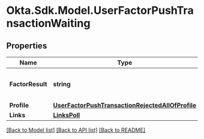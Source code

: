 # Okta.Sdk.Model.UserFactorPushTransactionWaiting

## Properties

Name | Type | Description | Notes
------------ | ------------- | ------------- | -------------
**FactorResult** | **string** | Result of the verification transaction | [optional] 
**Profile** | [**UserFactorPushTransactionRejectedAllOfProfile**](UserFactorPushTransactionRejectedAllOfProfile.md) |  | [optional] 
**Links** | [**LinksPoll**](LinksPoll.md) |  | [optional] 

[[Back to Model list]](../README.md#documentation-for-models) [[Back to API list]](../README.md#documentation-for-api-endpoints) [[Back to README]](../README.md)


